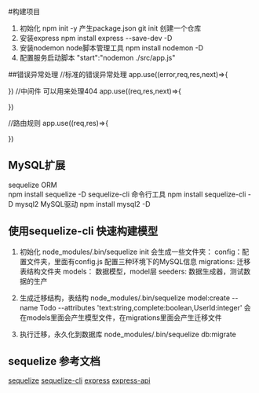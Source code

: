 #构建项目
1. 初始化
	npm init -y  产生package.json
	git init     创建一个仓库
2. 安装express
	npm install express --save-dev -D
3. 安装nodemon node脚本管理工具
	npm install nodemon -D
4. 配置服务启动脚本
	"start":"nodemon ./src/app.js"
	
	

##错误异常处理
//标准的错误异常处理
app.use((error,req,res,next)=>{
	
})
//中间件  可以用来处理404
app.use((req,res,next)=>{
	
})

//路由规则
app.use((req,res)=>{
	
})


## MySQL扩展
sequelize  ORM  
	npm install sequelize -D
sequelize-cli  命令行工具
	npm install sequelize-cli -D
mysql2  MySQL驱动 
	npm install mysql2 -D

## 使用sequelize-cli 快速构建模型
1. 初始化
	node_modules/.bin/sequelize init 
	会生成一些文件夹：
		config：配置文件夹，里面有config.js 配置三种环境下的MySQL信息
		migrations: 迁移表结构文件夹
		models： 数据模型，model层
		seeders: 数据生成器，测试数据的生产
2. 生成迁移结构，表结构
	node_modules/.bin/sequelize model:create --name Todo --attributes 'text:string,complete:boolean,UserId:integer'
	会在models里面会产生模型文件，在migrations里面会产生迁移文件
	
3. 执行迁移，永久化到数据库
	node_modules/.bin/sequelize db:migrate


## sequelize 参考文档
[sequelize](https://itbilu.com/nodejs/npm/sequelize-docs-v5.html#querying)
[sequelize-cli](https://www.jianshu.com/p/14a34a310b84)
[express](https://www.expressjs.com.cn/en/resources/middleware/body-parser.html)
[express-api](https://wizardforcel.gitbooks.io/expressjs-doc/content/3.html)